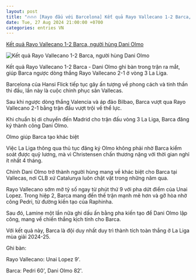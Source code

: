 ```yaml
---
layout: post
title: "🔥🔥🔥 [Rayo đấu với Barcelona] Kết quả Rayo Vallecano 1-2 Barca, người hùng Dani Olmo"
date: Tue, 27 Aug 2024 21:00:00 +0700
categories: entries VN
---
```

[Kết quả Rayo Vallecano 1-2 Barca, người hùng Dani Olmo](https://vietnamnet.vn/ket-qua-rayo-vallecano-1-2-barca-nguoi-hung-dani-olmo-2316214.html)

![Kết quả Rayo Vallecano 1-2 Barca, người hùng Dani Olmo](https://static-images.vnncdn.net/vps_images_publish/000001/000003/2024/8/28/dani-olmo-ghi-ban-ra-mat-barca-thang-nghet-tho-134.jpg?width=0&s=NxmZr_KTb-_wTj-5N-ZvrA)

Kết quả Rayo Vallecano 1-2 Barca - Dani Olmo ghi bàn trong trận ra mắt, giúp Barca ngược dòng thắng Rayo Vallecano 2-1 ở vòng 3 La Liga.

Barcelona của Hansi Flick tiếp tục gây ấn tượng về phong cách và tinh thần thi đấu, lần này là cuộc chinh phục sân Vallecas.

Sau khi ngược dòng thắng Valencia và áp đảo Bilbao, Barca vượt qua Rayo Vallecano 2-1 bằng trận đấu vượt trội về thể lực.

Khi chuẩn bị di chuyển đến Madrid cho trận đấu vòng 3 La Liga, Barca đăng ký thành công Dani Olmo.

Olmo giúp Barca tạo khác biệt

Việc La Liga thông qua thủ tục đăng ký Olmo không phải nhờ Barca kiểm soát được quỹ lương, mà vì Christensen chấn thương nặng với thời gian nghỉ ít nhất 4 tháng.

Chính Dani Olmo trở thành người hùng mang về khác biệt cho Barca tại Vallecas, nơi CLB xứ Catalunya luôn chật vật trong những năm qua.

Rayo Vallecano sớm mở tỷ số ngay từ phút thứ 9 với pha dứt điểm của Unai Lopez. Trong hiệp 2, Barca mang đến thế trận mạnh mẽ hơn và gỡ hòa nhờ công Pedri, từ đường kiến tạo của Raphinha.

Sau đó, Lamine một lần nữa ghi dấu ấn bằng pha kiến tạo để Dani Olmo lập công, mang về chiến thắng kịch tính cho Barca.

Với kết quả này, Barca là đội duy nhất duy trì thành tích toàn thắng ở La Liga mùa giải 2024-25.

Ghi bàn:

Rayo Vallecano: Unai Lopez 9'.

Barca: Pedri 60', Dani Olmo 82'.

